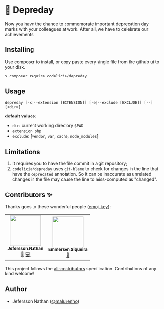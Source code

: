 🎂 Depreday
===========

Now you have the chance to commemorate important deprecation day marks
with your colleagues at work. After all, we have to celebrate our 
achievements.

Installing
----------

Use composer to install, or copy paste every single file from the 
github ui to your disk.

```bash
$ composer require codelicia/depreday 
```

Usage
-----

```
depreday [-x|--extension [EXTENSION]] [-e|--exclude [EXCLUDE]] [--] [<dir>]
```

**default values**:

- `dir`: current working directory `$PWD`
- `extension`: `php`
- `exclude`: [`vendor`, `var`, `cache`, `node_modules`]

Limitations
-----------

1. It requires you to have the file commit in a git repository; 
2. `codelicia/depreday` uses `git-blame` to check for changes in the line
   that have the `deprecated` annotation. So it can be inaccurate as unrelated
   changes in the file may cause the line to miss-computed as "changed".

Contributors ✨
---------------

Thanks goes to these wonderful people ([emoji key](https://allcontributors.org/docs/en/emoji-key)):

<!-- ALL-CONTRIBUTORS-LIST:START - Do not remove or modify this section -->
<!-- prettier-ignore-start -->
<!-- markdownlint-disable -->
<table>
  <tr>
    <td align="center"><a href="https://twitter.com/malukenho"><img src="https://avatars2.githubusercontent.com/u/3275172?v=4" width="100px;" alt=""/><br /><sub><b>Jefersson Nathan</b></sub></a><br /><a href="#maintenance-malukenho" title="Maintenance">🚧</a> <a href="https://github.com/codelicia/depreday/commits?author=malukenho" title="Code">💻</a></td>
    <td align="center"><a href="https://github.com/batusa"><img src="https://avatars3.githubusercontent.com/u/5388003?v=4" width="100px;" alt=""/><br /><sub><b>Emmerson Siqueira</b></sub></a><br /><a href="https://github.com/codelicia/depreday/pulls?q=is%3Apr+reviewed-by%3Abatusa" title="Reviewed Pull Requests">👀</a></td>
  </tr>
</table>

<!-- markdownlint-enable -->
<!-- prettier-ignore-end -->
<!-- ALL-CONTRIBUTORS-LIST:END -->

This project follows the [all-contributors](https://github.com/all-contributors/all-contributors) specification. Contributions of any kind welcome!

Author
------

- Jefersson Nathan ([@malukenho](http://github.com/malukenho))
